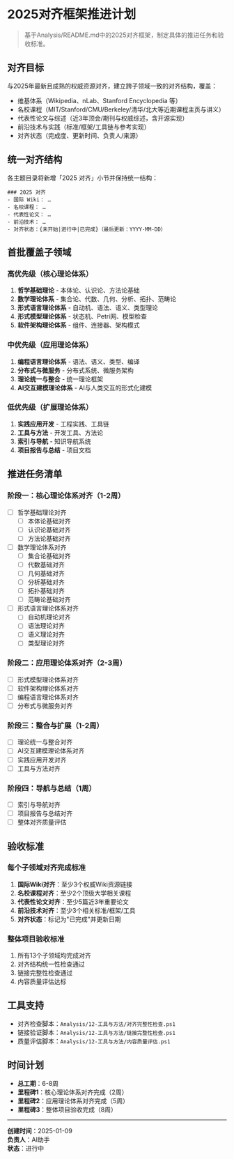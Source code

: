# 2025对齐框架推进计划

> 基于Analysis/README.md中的2025对齐框架，制定具体的推进任务和验收标准。

## 对齐目标

与2025年最新且成熟的权威资源对齐，建立跨子领域一致的对齐结构，覆盖：

- 维基体系（Wikipedia、nLab、Stanford Encyclopedia 等）
- 名校课程（MIT/Stanford/CMU/Berkeley/清华/北大等近期课程主页与讲义）
- 代表性论文与综述（近3年顶会/期刊与权威综述，含开源实现）
- 前沿技术与实践（标准/框架/工具链与参考实现）
- 对齐状态（完成度、更新时间、负责人/来源）

## 统一对齐结构

各主题目录将新增「2025 对齐」小节并保持统一结构：

```text
### 2025 对齐
- 国际 Wiki： …
- 名校课程： …
- 代表性论文： …
- 前沿技术： …
- 对齐状态：{未开始|进行中|已完成}（最后更新：YYYY-MM-DD）
```

## 首批覆盖子领域

### 高优先级（核心理论体系）

1. **哲学基础理论** - 本体论、认识论、方法论基础
2. **数学理论体系** - 集合论、代数、几何、分析、拓扑、范畴论
3. **形式语言理论体系** - 自动机、语法、语义、类型理论
4. **形式模型理论体系** - 状态机、Petri网、模型检查
5. **软件架构理论体系** - 组件、连接器、架构模式

### 中优先级（应用理论体系）

1. **编程语言理论体系** - 语法、语义、类型、编译
2. **分布式与微服务** - 分布式系统、微服务架构
3. **理论统一与整合** - 统一理论框架
4. **AI交互建模理论体系** - AI与人类交互的形式化建模

### 低优先级（扩展理论体系）

1. **实践应用开发** - 工程实践、工具链
2. **工具与方法** - 开发工具、方法论
3. **索引与导航** - 知识导航系统
4. **项目报告与总结** - 项目文档

## 推进任务清单

### 阶段一：核心理论体系对齐（1-2周）

- [ ] 哲学基础理论对齐
  - [ ] 本体论基础对齐
  - [ ] 认识论基础对齐
  - [ ] 方法论基础对齐
- [ ] 数学理论体系对齐
  - [ ] 集合论基础对齐
  - [ ] 代数基础对齐
  - [ ] 几何基础对齐
  - [ ] 分析基础对齐
  - [ ] 拓扑基础对齐
  - [ ] 范畴论基础对齐
- [ ] 形式语言理论体系对齐
  - [ ] 自动机理论对齐
  - [ ] 语法理论对齐
  - [ ] 语义理论对齐
  - [ ] 类型理论对齐

### 阶段二：应用理论体系对齐（2-3周）

- [ ] 形式模型理论体系对齐
- [ ] 软件架构理论体系对齐
- [ ] 编程语言理论体系对齐
- [ ] 分布式与微服务对齐

### 阶段三：整合与扩展（1-2周）

- [ ] 理论统一与整合对齐
- [ ] AI交互建模理论体系对齐
- [ ] 实践应用开发对齐
- [ ] 工具与方法对齐

### 阶段四：导航与总结（1周）

- [ ] 索引与导航对齐
- [ ] 项目报告与总结对齐
- [ ] 整体对齐质量评估

## 验收标准

### 每个子领域对齐完成标准

1. **国际Wiki对齐**：至少3个权威Wiki资源链接
2. **名校课程对齐**：至少2个顶级大学相关课程
3. **代表性论文对齐**：至少5篇近3年重要论文
4. **前沿技术对齐**：至少3个相关标准/框架/工具
5. **对齐状态**：标记为"已完成"并更新日期

### 整体项目验收标准

1. 所有13个子领域均完成对齐
2. 对齐结构统一性检查通过
3. 链接完整性检查通过
4. 内容质量评估达标

## 工具支持

- 对齐检查脚本：`Analysis/12-工具与方法/对齐完整性检查.ps1`
- 链接验证脚本：`Analysis/12-工具与方法/链接完整性检查.ps1`
- 质量评估脚本：`Analysis/12-工具与方法/内容质量评估.ps1`

## 时间计划

- **总工期**：6-8周
- **里程碑1**：核心理论体系对齐完成（2周）
- **里程碑2**：应用理论体系对齐完成（5周）
- **里程碑3**：整体项目验收完成（8周）

---

**创建时间**：2025-01-09  
**负责人**：AI助手  
**状态**：进行中
